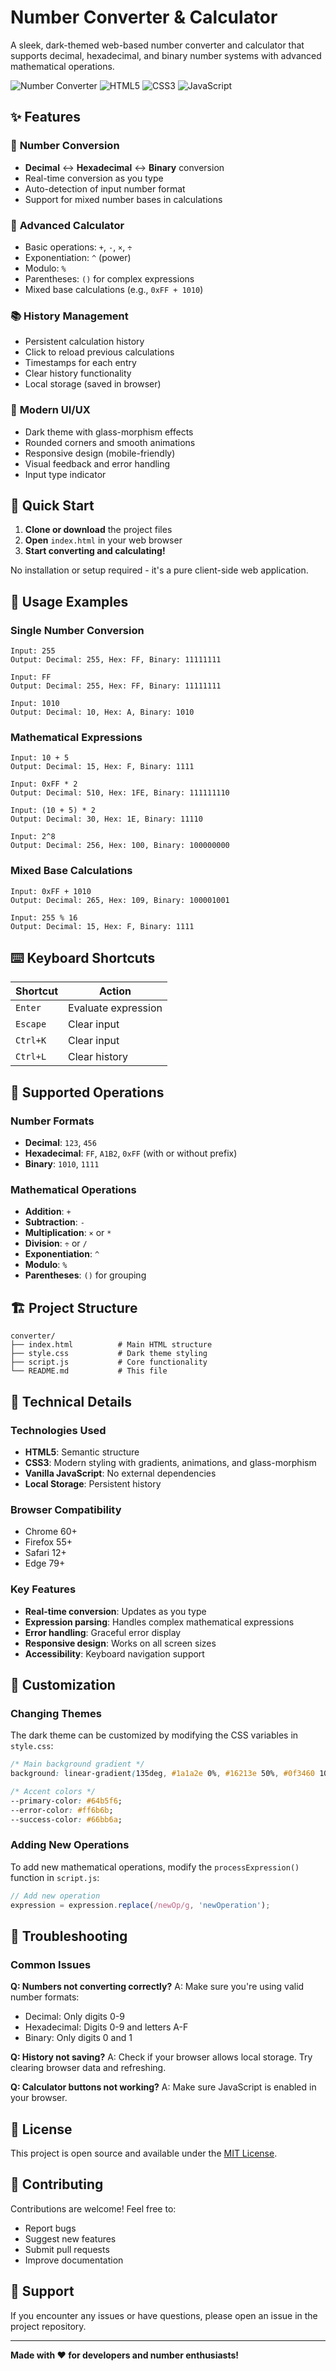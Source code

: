 # Number Converter & Calculator

A sleek, dark-themed web-based number converter and calculator that supports decimal, hexadecimal, and binary number systems with advanced mathematical operations.

![Number Converter](https://img.shields.io/badge/Number%20Converter-Web%20App-blue)
![HTML5](https://img.shields.io/badge/HTML5-E34F26?logo=html5&logoColor=white)
![CSS3](https://img.shields.io/badge/CSS3-1572B6?logo=css3&logoColor=white)
![JavaScript](https://img.shields.io/badge/JavaScript-F7DF1E?logo=javascript&logoColor=black)

## ✨ Features

### 🔢 **Number Conversion**
- **Decimal** ↔ **Hexadecimal** ↔ **Binary** conversion
- Real-time conversion as you type
- Auto-detection of input number format
- Support for mixed number bases in calculations

### 🧮 **Advanced Calculator**
- Basic operations: `+`, `-`, `×`, `÷`
- Exponentiation: `^` (power)
- Modulo: `%`
- Parentheses: `()` for complex expressions
- Mixed base calculations (e.g., `0xFF + 1010`)

### 📚 **History Management**
- Persistent calculation history
- Click to reload previous calculations
- Timestamps for each entry
- Clear history functionality
- Local storage (saved in browser)

### 🎨 **Modern UI/UX**
- Dark theme with glass-morphism effects
- Rounded corners and smooth animations
- Responsive design (mobile-friendly)
- Visual feedback and error handling
- Input type indicator

## 🚀 Quick Start

1. **Clone or download** the project files
2. **Open** `index.html` in your web browser
3. **Start converting and calculating!**

No installation or setup required - it's a pure client-side web application.

## 📖 Usage Examples

### Single Number Conversion
```
Input: 255
Output: Decimal: 255, Hex: FF, Binary: 11111111

Input: FF
Output: Decimal: 255, Hex: FF, Binary: 11111111

Input: 1010
Output: Decimal: 10, Hex: A, Binary: 1010
```

### Mathematical Expressions
```
Input: 10 + 5
Output: Decimal: 15, Hex: F, Binary: 1111

Input: 0xFF * 2
Output: Decimal: 510, Hex: 1FE, Binary: 111111110

Input: (10 + 5) * 2
Output: Decimal: 30, Hex: 1E, Binary: 11110

Input: 2^8
Output: Decimal: 256, Hex: 100, Binary: 100000000
```

### Mixed Base Calculations
```
Input: 0xFF + 1010
Output: Decimal: 265, Hex: 109, Binary: 100001001

Input: 255 % 16
Output: Decimal: 15, Hex: F, Binary: 1111
```

## ⌨️ Keyboard Shortcuts

| Shortcut | Action |
|----------|--------|
| `Enter` | Evaluate expression |
| `Escape` | Clear input |
| `Ctrl+K` | Clear input |
| `Ctrl+L` | Clear history |

## 🎯 Supported Operations

### Number Formats
- **Decimal**: `123`, `456`
- **Hexadecimal**: `FF`, `A1B2`, `0xFF` (with or without prefix)
- **Binary**: `1010`, `1111`

### Mathematical Operations
- **Addition**: `+`
- **Subtraction**: `-`
- **Multiplication**: `×` or `*`
- **Division**: `÷` or `/`
- **Exponentiation**: `^`
- **Modulo**: `%`
- **Parentheses**: `()` for grouping

## 🏗️ Project Structure

```
converter/
├── index.html          # Main HTML structure
├── style.css           # Dark theme styling
├── script.js           # Core functionality
└── README.md           # This file
```

## 🔧 Technical Details

### Technologies Used
- **HTML5**: Semantic structure
- **CSS3**: Modern styling with gradients, animations, and glass-morphism
- **Vanilla JavaScript**: No external dependencies
- **Local Storage**: Persistent history

### Browser Compatibility
- Chrome 60+
- Firefox 55+
- Safari 12+
- Edge 79+

### Key Features
- **Real-time conversion**: Updates as you type
- **Expression parsing**: Handles complex mathematical expressions
- **Error handling**: Graceful error display
- **Responsive design**: Works on all screen sizes
- **Accessibility**: Keyboard navigation support

## 🎨 Customization

### Changing Themes
The dark theme can be customized by modifying the CSS variables in `style.css`:

```css
/* Main background gradient */
background: linear-gradient(135deg, #1a1a2e 0%, #16213e 50%, #0f3460 100%);

/* Accent colors */
--primary-color: #64b5f6;
--error-color: #ff6b6b;
--success-color: #66bb6a;
```

### Adding New Operations
To add new mathematical operations, modify the `processExpression()` function in `script.js`:

```javascript
// Add new operation
expression = expression.replace(/newOp/g, 'newOperation');
```

## 🐛 Troubleshooting

### Common Issues

**Q: Numbers not converting correctly?**
A: Make sure you're using valid number formats:
- Decimal: Only digits 0-9
- Hexadecimal: Digits 0-9 and letters A-F
- Binary: Only digits 0 and 1

**Q: History not saving?**
A: Check if your browser allows local storage. Try clearing browser data and refreshing.

**Q: Calculator buttons not working?**
A: Make sure JavaScript is enabled in your browser.

## 📝 License

This project is open source and available under the [MIT License](LICENSE).

## 🤝 Contributing

Contributions are welcome! Feel free to:
- Report bugs
- Suggest new features
- Submit pull requests
- Improve documentation

## 📧 Support

If you encounter any issues or have questions, please open an issue in the project repository.

---

**Made with ❤️ for developers and number enthusiasts!**
